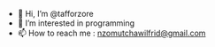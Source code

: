 - 👋 Hi, I’m @tafforzore
- 👀 I’m interested in programming
- 📫 How to reach me :  nzomutchawilfrid@gmail.com

<!---
Tafforzore/Taforzore is a ✨ english

I am a freelance backend developer with other frontend knowledge. 
currently I am specializing in the frontend by seeking to become a fullstack developer.
 I really like programming and I spend most of my time programming.
For any project  or information  contact me at nzomutchawilfrid@gmail.com
--->
